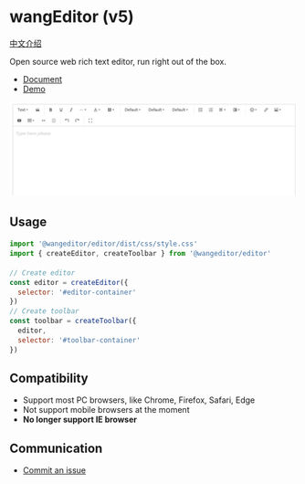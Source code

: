 # wangEditor (v5)

[中文介绍](./README.md)

Open source web rich text editor, run right out of the box.

- [Document](https://www.wangeditor.com/v5/en/)
- [Demo](https://www.wangeditor.com/demo/en/)

![](./docs/images/editor-en.png)

## Usage

```js
import '@wangeditor/editor/dist/css/style.css'
import { createEditor, createToolbar } from '@wangeditor/editor'

// Create editor
const editor = createEditor({
  selector: '#editor-container'
})
// Create toolbar
const toolbar = createToolbar({
  editor,
  selector: '#toolbar-container'
})
```

## Compatibility

- Support most PC browsers, like Chrome, Firefox, Safari, Edge
- Not support mobile browsers at the moment
- **No longer support IE browser**

## Communication

- [Commit an issue](https://github.com/wangeditor-team/wangEditor-v5/issues)
